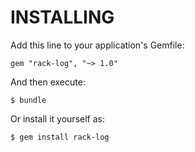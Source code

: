 INSTALLING
==========

Add this line to your application's Gemfile:

    gem "rack-log", "~> 1.0"

And then execute:

    $ bundle

Or install it yourself as:

    $ gem install rack-log
